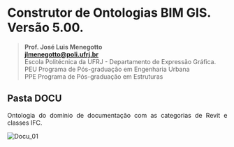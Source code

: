 # Construtor de Ontologias BIM GIS. Versão 5.00.
>**Prof. José Luis Menegotto**<br>
>**jlmenegotto@poli.ufrj.br**<br>
>Escola Politécnica da UFRJ - Departamento de Expressão Gráfica.<br>
>PEU Programa de Pós-graduação em Engenharia Urbana<br>
>PPE Programa de Pós-graduação em Estruturas<br>

## Pasta DOCU 

<p align="justify">Ontologia do domínio de documentação com as categorias de Revit e classes IFC.<br></b></p>

![Docu_01](https://github.com/user-attachments/assets/279b7455-0faa-4c5c-ac41-eb0cc2c211a4)
